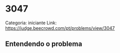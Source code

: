# 3047

Categoria: iniciante
Link: https://judge.beecrowd.com/pt/problems/view/3047
## Entendendo o problema

